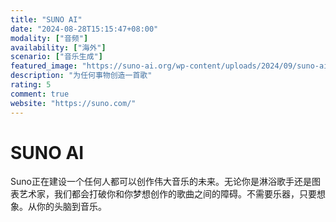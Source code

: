 ```yaml
---
title: "SUNO AI"
date: "2024-08-28T15:15:47+08:00"
modality: ["音频"]
availability: ["海外"]
scenario: ["音乐生成"]
featured_image: "https://suno-ai.org/wp-content/uploads/2024/09/suno-ai.org_.png"
description: "为任何事物创造一首歌"
rating: 5
comment: true
website: "https://suno.com/"
---
```


# SUNO AI

Suno正在建设一个任何人都可以创作伟大音乐的未来。无论你是淋浴歌手还是图表艺术家，我们都会打破你和你梦想创作的歌曲之间的障碍。不需要乐器，只要想象。从你的头脑到音乐。
